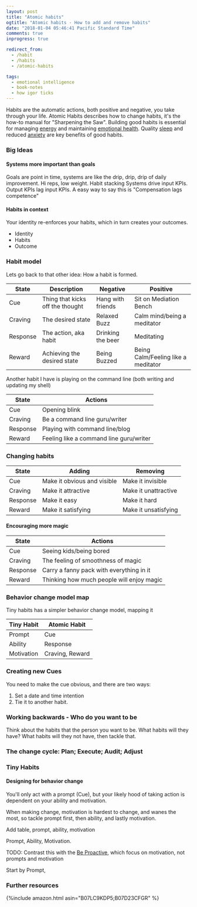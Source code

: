 ```yaml
---
layout: post
title: "Atomic habits"
ogtitle: "Atomic habits - How to add and remove habits"
date: "2018-01-04 05:46:41 Pacific Standard Time"
comments: true
inprogress: true

redirect_from:
  - /habit
  - /habits
  - /atomic-habits

tags:
  - emotional intelligence
  - book-notes
  - how igor ticks
---
```


Habits are the automatic actions, both positive and negative, you take through your life. Atomic Habits describes how to change habits, it's the how-to manual for "Sharpening the Saw". Building good habits is essential for managing [energy](/energy) and maintaining [emotional health](/emotions). Quality [sleep](/sleep) and reduced [anxiety](/anxiety) are key benefits of good habits.

### Big Ideas

#### Systems more important than goals

Goals are point in time, systems are like the drip, drip, drip of daily improvement.
Hi reps, low weight.
Habit stacking
Systems drive input KPIs.
Output KPIs lag input KPIs.
A easy way to say this is "Compensation lags competence"

#### Habits in context

Your identity re-enforces your habits, which in turn creates your outcomes.

- Identity
- Habits
- Outcome

### Habit model

Lets go back to that other idea: How a habit is formed.

| State    | Description                      | Negative          | Positive                            |
| -------- | -------------------------------- | ----------------- | ----------------------------------- |
| Cue      | Thing that kicks off the thought | Hang with friends | Sit on Mediation Bench              |
| Craving  | The desired state                | Relaxed Buzz      | Calm mind/being a meditator         |
| Response | The action, aka habit            | Drinking the beer | Meditating                          |
| Reward   | Achieving the desired state      | Being Buzzed      | Being Calm/Feeling like a meditator |

Another habit I have is playing on the command line (both writing and updating my shell)

| State    | Actions                                 |
| -------- | --------------------------------------- |
| Cue      | Opening blink                           |
| Craving  | Be a command line guru/writer           |
| Response | Playing with command line/blog          |
| Reward   | Feeling like a command line guru/writer |

### Changing habits

| State    | Adding                      | Removing             |
| -------- | --------------------------- | -------------------- |
| Cue      | Make it obvious and visible | Make it invisible    |
| Craving  | Make it attractive          | Make it unattractive |
| Response | Make it easy                | Make it hard         |
| Reward   | Make it satisfying          | Make it unsatisfying |

#### Encouraging more magic

| State    | Actions                                   |
| -------- | ----------------------------------------- |
| Cue      | Seeing kids/being bored                   |
| Craving  | The feeling of smoothness of magic        |
| Response | Carry a fanny pack with everything in it  |
| Reward   | Thinking how much people will enjoy magic |

### Behavior change model map

Tiny habits has a simpler behavior change model, mapping it

| Tiny Habit | Atomic Habit    |
| ---------- | --------------- |
| Prompt     | Cue             |
| Ability    | Response        |
| Motivation | Craving, Reward |

### Creating new Cues

You need to make the cue obvious, and there are two ways:

1. Set a date and time intention
1. Tie it to another habit.

### Working backwards - Who do you want to be

Think about the habits that the person you want to be. What habits will they have? What habits will they not have, then tackle that.

### The change cycle: Plan; Execute; Audit; Adjust

### Tiny Habits

#### Designing for behavior change

You'll only act with a prompt (Cue), but your likely hood of taking action is dependent on your ability and motivation.

When making change, motivation is hardest to change, and wanes the most, so tackle prompt first, then ability, and lastly motivation.

Add table, prompt, ability, motivation

Prompt, Ability, Motivation.

TODO: Contrast this with the [Be Proactive](/7h-c1), which focus on motivation, not prompts and motivation

Start by Prompt,

### Further resources

{%include amazon.html asin="B07LC9KDP5;B07D23CFGR" %}
